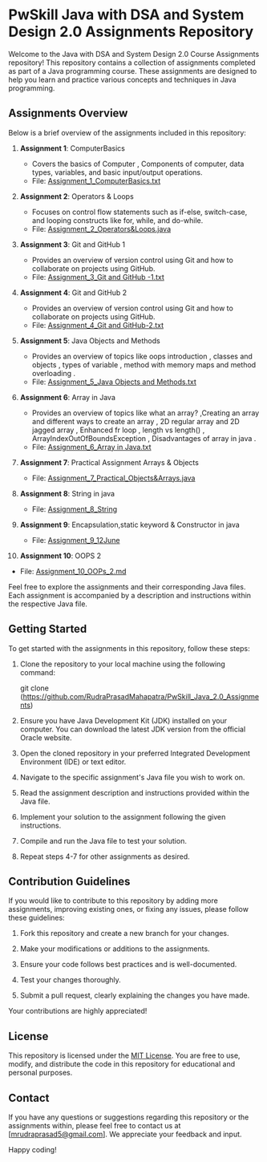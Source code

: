 # PwSkill Java with DSA and System Design 2.0 Assignments Repository

Welcome to the Java with DSA and System Design 2.0 Course Assignments repository! This repository contains a collection of assignments completed as part of a Java programming course. These assignments are designed to help you learn and practice various concepts and techniques in Java programming.

## Assignments Overview

Below is a brief overview of the assignments included in this repository:

1. **Assignment 1**: ComputerBasics
   - Covers the basics of Computer , Components of computer, data types, variables, and basic input/output operations.
   - File: [Assignment_1_ComputerBasics.txt](https://github.com/RudraPrasadMahapatra/PwSkill_Java_2.0_Assignments/blob/main/Assignment_1_ComputerBasics.txt)
2. **Assignment 2**: Operators & Loops
   - Focuses on control flow statements such as if-else, switch-case, and looping constructs like for, while, and do-while.
   - File: [Assignment_2_Operators&Loops.java](https://github.com/RudraPrasadMahapatra/PwSkill_Java_2.0_Assignments/blob/main/Assignment_2_Operators%26Loops.java)

3. **Assignment 3**: Git and GitHub 1
   - Provides an overview of version control using Git and how to collaborate on projects using GitHub.
   - File: [Assignment_3_Git and GitHub -1.txt](https://github.com/RudraPrasadMahapatra/PwSkill_Java_2.0_Assignments/blob/main/Assignment_3_Git%20and%20GitHub%20-1.txt)

4. **Assignment 4**:  Git and GitHub 2
   - Provides an overview of version control using Git and how to collaborate on projects using GitHub.
   - File: [Assignment_4_Git and GitHub-2.txt](https://github.com/RudraPrasadMahapatra/PwSkill_Java_2.0_Assignments/blob/main/Assignment_4_Git%20and%20GitHub-2.txt)

5. **Assignment 5**:  Java Objects and Methods
   - Provides an overview of topics like oops introduction , classes and objects , types of variable , method with memory maps and method overloading .
   - File: [Assignment_5_Java Objects and Methods.txt](https://github.com/RudraPrasadMahapatra/PwSkill_Java_2.0_Assignments/blob/main/Assignment_5_Java%20Objects%20and%20Methods.txt)

6. **Assignment 6**:  Array in Java
   - Provides an overview of topics like what an array? ,Creating an array and different ways to create an array , 2D regular array and 2D jagged array , Enhanced fr loop , length vs length() , ArrayIndexOutOfBoundsException , Disadvantages of array in java .
   - File: [Assignment_6_Array in Java.txt](https://github.com/RudraPrasadMahapatra/PwSkill_Java_2.0_Assignments/blob/main/Assignment_6_Array%20in%20Java.txt)

7. **Assignment 7**:  Practical Assignment Arrays & Objects
   - File: [Assignment_7_Practical_Objects&Arrays.java](https://github.com/RudraPrasadMahapatra/PwSkill_Java_2.0_Assignments/blob/main/Assignment_7_Practical_Objects%26Arrays.java)

8. **Assignment 8**:  String in java
   - File: [Assignment_8_String](https://github.com/RudraPrasadMahapatra/PwSkill_Java_2.0_Assignments/tree/main/Assignment_8_String)
  
9. **Assignment 9**: Encapsulation,static keyword & Constructor in java
   - File: [Assignment_9_12June](https://github.com/RudraPrasadMahapatra/PwSkill_Java_2.0_Assignments/tree/main/Assignment_9_12June)
  
10. **Assignment 10**: OOPS 2
   - File: [Assignment_10_OOPs_2.md](https://github.com/RudraPrasadMahapatra/PwSkill_Java_2.0_Assignments/blob/main/Assignment_10_OOPs_2.md)


Feel free to explore the assignments and their corresponding Java files. Each assignment is accompanied by a description and instructions within the respective Java file.

## Getting Started

To get started with the assignments in this repository, follow these steps:

1. Clone the repository to your local machine using the following command:
   
   git clone (https://github.com/RudraPrasadMahapatra/PwSkill_Java_2.0_Assignments)
   

2. Ensure you have Java Development Kit (JDK) installed on your computer. You can download the latest JDK version from the official Oracle website.

3. Open the cloned repository in your preferred Integrated Development Environment (IDE) or text editor.

4. Navigate to the specific assignment's Java file you wish to work on.

5. Read the assignment description and instructions provided within the Java file.

6. Implement your solution to the assignment following the given instructions.

7. Compile and run the Java file to test your solution.

8. Repeat steps 4-7 for other assignments as desired.

## Contribution Guidelines

If you would like to contribute to this repository by adding more assignments, improving existing ones, or fixing any issues, please follow these guidelines:

1. Fork this repository and create a new branch for your changes.

2. Make your modifications or additions to the assignments.

3. Ensure your code follows best practices and is well-documented.

4. Test your changes thoroughly.

5. Submit a pull request, clearly explaining the changes you have made.

Your contributions are highly appreciated!

## License

This repository is licensed under the [MIT License](LICENSE). You are free to use, modify, and distribute the code in this repository for educational and personal purposes.

## Contact

If you have any questions or suggestions regarding this repository or the assignments within, please feel free to contact us at [mrudraprasad5@gmail.com]. We appreciate your feedback and input.

Happy coding!
